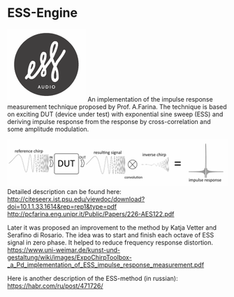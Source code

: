# ESS-Engine
![](images/ESS-logo.png)
An implementation of the impulse response measurement technique proposed by Prof. A.Farina.
The technique is based on exciting DUT (device under test) with exponential sine sweep (ESS) and deriving impulse response from the response by cross-correlation and some amplitude modulation.

![](images/ESS.png)
Detailed description can be found here:
http://citeseerx.ist.psu.edu/viewdoc/download?doi=10.1.1.33.1614&rep=rep1&type=pdf
http://pcfarina.eng.unipr.it/Public/Papers/226-AES122.pdf

Later it was proposed an improvement to the method by Katja Vetter and Serafino di Rosario. The idea was to start and finish each octave of ESS signal in zero phase. It helped to reduce frequency response distortion.
https://www.uni-weimar.de/kunst-und-gestaltung/wiki/images/ExpoChirpToolbox-_a_Pd_implementation_of_ESS_impulse_response_measurement.pdf

Here is another description of the ESS-method (in russian):
https://habr.com/ru/post/471726/
